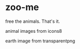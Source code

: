 # zoo-me
free the animals. That's it. 


animal images from icons8

earth image from transparentpng
